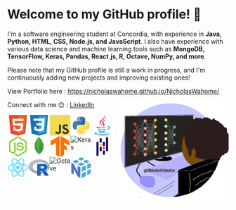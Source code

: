 # Welcome to my GitHub profile! 👋

I'm a software engineering student at Concordia, with experience in **Java, Python, HTML, CSS, Node.js, and JavaScript**. I also have experience with various data science and machine learning tools such as **MongoDB, TensorFlow, Keras, Pandas, React.js, R, Octave, NumPy, and more**. 

Please note that my GitHub profile is still a work in progress, and I'm continuously adding new projects and improving existing ones!

View Portfolio here : https://nicholaswahome.github.io/NicholasWahome/

Connect with me 😊 : <a href="https://www.linkedin.com/in/nicholas-werugia/"> LinkedIn</a>
<img align = "right" width = "250px" src="https://github.com/NicholasWahome/NicholasWahome/blob/main/images/Untitled.gif" alt="Your GIF" />

<img align="left" alt="HTML5" width="48px" src="https://github.com/devicons/devicon/blob/master/icons/html5/html5-original.svg" />
<img align="left" alt="CSS" width="48px" src="https://github.com/devicons/devicon/blob/master/icons/css3/css3-original.svg" />
<img align="left" alt="JavaScript" width="48px" src="https://github.com/devicons/devicon/blob/master/icons/javascript/javascript-original.svg" />
<img align="left" alt="Python" width="48px" src="https://github.com/devicons/devicon/blob/master/icons/python/python-original.svg" />
<img align="left" alt="Java" width="48px" src="https://github.com/devicons/devicon/blob/master/icons/java/java-original.svg" />
<img align="left" alt="Node.js" width="48px" src="https://github.com/devicons/devicon/blob/master/icons/nodejs/nodejs-original.svg" />
<img align="left" alt="MongoDB" width="48px" src="https://github.com/devicons/devicon/blob/master/icons/mongodb/mongodb-original.svg" />
<img align="left" alt="TensorFlow" width="48px" src="https://github.com/devicons/devicon/blob/master/icons/tensorflow/tensorflow-original.svg" />
<img align="left" alt="Keras" width="48px" src="https://github.com/valohai/ml-logos/blob/master/keras.svg" />
<img align="left" alt="Pandas" width="48px" src="https://github.com/devicons/devicon/blob/master/icons/pandas/pandas-original.svg" />
<img align="left" alt="React.js" width="48px" src="https://github.com/devicons/devicon/blob/master/icons/react/react-original.svg" />
<img align="left" alt="R" width="48px" src="https://github.com/devicons/devicon/blob/master/icons/r/r-original.svg"/>
<img align="left" alt="Octave" width="48px" src="https://www.gnu.org/software/octave/img/octave-logo.svg" />
<img align="left" alt="NumPy" width="48px" src="https://github.com/devicons/devicon/blob/master/icons/numpy/numpy-original.svg" />

                                                                                                                                 

